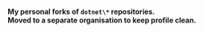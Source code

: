 **My personal forks of `dotnet\*` repositories.**  
**Moved to a separate organisation to keep profile clean.**

